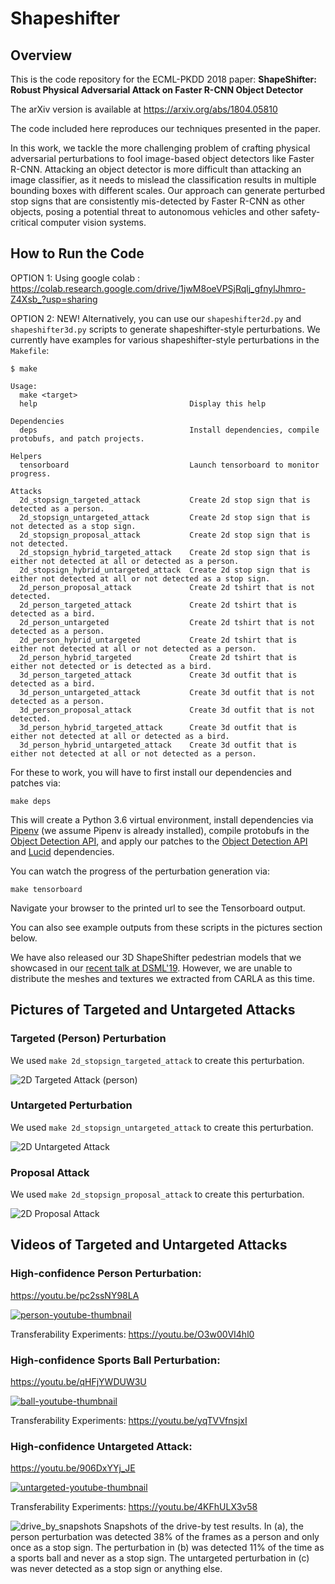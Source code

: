 # Shapeshifter
## Overview

This is the code repository for the ECML-PKDD 2018 paper: **ShapeShifter: Robust Physical Adversarial Attack on Faster R-CNN Object Detector**

The arXiv version is available at https://arxiv.org/abs/1804.05810

The code included here reproduces our techniques presented in the paper.

In this work, we tackle the more challenging problem of crafting physical adversarial perturbations to fool image-based object detectors like Faster R-CNN.
Attacking an object detector is more difficult than attacking an image classifier, as it needs to mislead the classification results in multiple bounding boxes with different scales.
Our approach can generate perturbed stop signs that are consistently mis-detected by Faster R-CNN as other objects, posing a potential threat to autonomous vehicles and other safety-critical computer vision systems.

## How to Run the Code
OPTION 1:
Using google colab : 
https://colab.research.google.com/drive/1jwM8oeVPSjRqlj_gfnylJhmro-Z4Xsb_?usp=sharing

OPTION 2:
NEW!
Alternatively, you can use our `shapeshifter2d.py` and `shapeshifter3d.py` scripts to generate shapeshifter-style perturbations. We currently have examples for various shapeshifter-style perturbations in the `Makefile`:
```
$ make

Usage:
  make <target>
  help                                  Display this help

Dependencies
  deps                                  Install dependencies, compile protobufs, and patch projects.

Helpers
  tensorboard                           Launch tensorboard to monitor progress.

Attacks
  2d_stopsign_targeted_attack           Create 2d stop sign that is detected as a person.
  2d_stopsign_untargeted_attack         Create 2d stop sign that is not detected as a stop sign.
  2d_stopsign_proposal_attack           Create 2d stop sign that is not detected.
  2d_stopsign_hybrid_targeted_attack    Create 2d stop sign that is either not detected at all or detected as a person.
  2d_stopsign_hybrid_untargeted_attack  Create 2d stop sign that is either not detected at all or not detected as a stop sign.
  2d_person_proposal_attack             Create 2d tshirt that is not detected.
  2d_person_targeted_attack             Create 2d tshirt that is detected as a bird.
  2d_person_untargeted                  Create 2d tshirt that is not detected as a person.
  2d_person_hybrid_untargeted           Create 2d tshirt that is either not detected at all or not detected as a person.
  2d_person_hybrid_targeted             Create 2d tshirt that is either not detected or is detected as a bird.
  3d_person_targeted_attack             Create 3d outfit that is detected as a bird.
  3d_person_untargeted_attack           Create 3d outfit that is not detected as a person.
  3d_person_proposal_attack             Create 3d outfit that is not detected.
  3d_person_hybrid_targeted_attack      Create 3d outfit that is either not detected at all or detected as a bird.
  3d_person_hybrid_untargeted_attack    Create 3d outfit that is either not detected at all or not detected as a person.
```

For these to work, you will have to first install our dependencies and patches via:
```
make deps
```
This will create a Python 3.6 virtual environment, install dependencies via [Pipenv](https://pipenv.kennethreitz.org/en/latest/) (we assume Pipenv is already installed), compile protobufs in the [Object Detection API](https://github.com/tensorflow/models/tree/master/research/object_detection), and apply our patches to the [Object Detection API](https://github.com/tensorflow/models/tree/master/research/object_detection) and [Lucid](https://github.com/tensorflow/lucid) dependencies.

You can watch the progress of the perturbation generation via:
```
make tensorboard
```
Navigate your browser to the printed url to see the Tensorboard output.

You can also see example outputs from these scripts in the pictures section below.

We have also released our 3D ShapeShifter pedestrian models that we showcased in our [recent talk at DSML'19](https://arxiv.org/abs/1904.12622). However, we are unable to distribute the meshes and textures we extracted from CARLA as this time.

## Pictures of Targeted and Untargeted Attacks
### Targeted (Person) Perturbation
We used `make 2d_stopsign_targeted_attack` to create this perturbation.

![2D Targeted Attack (person)](imgs/2d_targeted_attack.png)

### Untargeted Perturbation
We used `make 2d_stopsign_untargeted_attack` to create this perturbation.

![2D Untargeted Attack](imgs/2d_untargeted_attack.png)

### Proposal Attack
We used `make 2d_stopsign_proposal_attack` to create this perturbation.

![2D Proposal Attack](imgs/2d_proposal_attack.png)

## Videos of Targeted and Untargeted Attacks

### High-confidence Person Perturbation:
https://youtu.be/pc2ssNY98LA

[![person-youtube-thumbnail](imgs/person-youtube-thumbnail.png)](https://youtu.be/pc2ssNY98LA)

Transferability Experiments: https://youtu.be/O3w00VI4hl0

### High-confidence Sports Ball Perturbation:
https://youtu.be/qHFjYWDUW3U

[![ball-youtube-thumbnail](imgs/ball-youtube-thumbnail.png)](https://youtu.be/qHFjYWDUW3U)

Transferability Experiments: https://youtu.be/yqTVVfnsjxI

### High-confidence Untargeted Attack:
https://youtu.be/906DxYYj_JE

[![untargeted-youtube-thumbnail](imgs/untargeted-youtube-thumbnail.png)](https://youtu.be/906DxYYj_JE)

Transferability Experiments: https://youtu.be/4KFhULX3v58

![drive_by_snapshots](imgs/drive_by_snapshots.jpg)
Snapshots of the drive-by test results. In (a), the person perturbation was detected 38% of the frames as a person and only once as a stop sign. The perturbation in (b) was detected 11% of the time as a sports ball and never as a stop sign. The untargeted perturbation in (c) was never detected as a stop sign or anything else.
